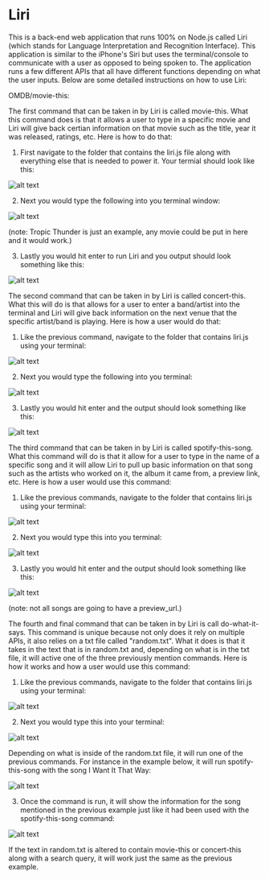 # Liri
This is a back-end web application that runs 100% on Node.js called Liri (which stands for Language Interpretation and Recognition Interface). This application is similar to the iPhone's Siri but uses the terminal/console to communicate with a user as opposed to being spoken to. The application runs a few different APIs that all have different functions depending on what the user inputs. Below are some detailed instructions on how to use Liri: 

OMDB/movie-this:

The first command that can be taken in by Liri is called movie-this. What this command does is that it allows a user to type in a specific movie and Liri will give back certian information on that movie such as the title, year it was released, ratings, etc. Here is how to do that:

1. First navigate to the folder that contains the liri.js file along with everything else that is needed to power it. Your termial should look like this:

![alt text](https://raw.githubusercontent.com/wtsegars/Liri/images)

2. Next you would type the following into you terminal window: 

![alt text](https://raw.githubusercontent.com/wtsegars/Liri/images)

(note: Tropic Thunder is just an example, any movie could be put in here and it would work.)

3. Lastly you would hit enter to run Liri and you output should look something like this:

![alt text](https://raw.githubusercontent.com/wtsegars/Liri/images)

The second command that can be taken in by Liri is called concert-this. What this will do is that allows for a user to enter a band/artist into the terminal and Liri will give back information on the next venue that the specific artist/band is playing. Here is how a user would do that:

1. Like the previous command, navigate to the folder that contains liri.js using your terminal:

![alt text](https://raw.githubusercontent.com/wtsegars/Liri/images)

2. Next you would type the following into you terminal:

![alt text](https://raw.githubusercontent.com/wtsegars/Liri/images)

3. Lastly you would hit enter and the output should look something like this:

![alt text](https://rae.githubusercontent.com/wtsegars/Liri/images)

The third command that can be taken in by Liri is called spotify-this-song. What this command will do is that it allow for a user to type in the name of a specific song and it will allow Liri to pull up basic information on that song such as the artists who worked on it, the album it came from, a preview link, etc. Here is how a user would use this command:

1. Like the previous commands, navigate to the folder that contains liri.js using your terminal:

![alt text](https://raw.githubusercontent.com/wtsegars/Liri/images)

2. Next you would type this into you terminal: 

![alt text](https://raw.githubusercontent.com/wtsegars/Liri/images)

3. Lastly you would hit enter and the output should look something like this:

![alt text](https://raw.githubusercontent.com/wtsegars/Liri/images)

(note: not all songs are going to have a preview_url.)

The fourth and final command that can be taken in by Liri is call do-what-it-says. This command is unique because not only does it rely on multiple APIs, it also relies on a txt file called "random.txt". What it does is that it takes in the text that is in random.txt and, depending on what is in the txt file, it will active one of the three previously mention commands. Here is how it works and how a user would use this command:

1. Like the previous commands, navigate to the folder that contains liri.js using your terminal:

![alt text](https://raw.githubusercontent.com/wtsegars/Liri/images)

2. Next you would type this into your terminal:

![alt text](https://raw.githubusercontent.com/wtsegars/Liri/images)

Depending on what is inside of the random.txt file, it will run one of the previous commands. For instance in the example below, it will run spotify-this-song with the song I Want It That Way:

![alt text](https://raw.githubusercontent.com/wtsegars/Liri/images)

3. Once the command is run, it will show the information for the song mentioned in the previous example just like it had been used with the spotify-this-song command:

![alt text](https://raw.githubusercontent.com/wtsegars/Liri/images)

If the text in random.txt is altered to contain movie-this or concert-this along with a search query, it will work just the same as the previous example.
